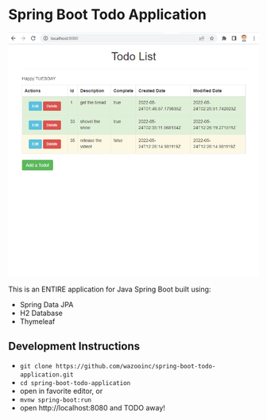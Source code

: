 # Spring Boot Todo Application

![spring boot todo application](./screenshot.png)

This is an ENTIRE application for Java Spring Boot
built using:
- Spring Data JPA
- H2 Database
- Thymeleaf


## Development Instructions

- `git clone https://github.com/wazooinc/spring-boot-todo-application.git`
- `cd spring-boot-todo-application`
- open in favorite editor, or
- `mvnw spring-boot:run`
- open http://localhost:8080 and TODO away!


